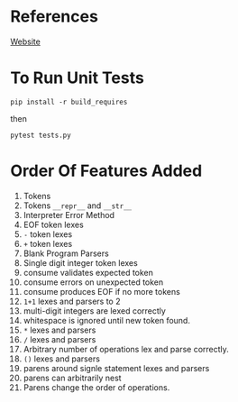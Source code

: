 # References
[Website](https://ruslanspivak.com/lsbasi-part1/)

# To Run Unit Tests

    pip install -r build_requires

then

    pytest tests.py

# Order Of Features Added

1. Tokens
2. Tokens `__repr__` and `__str__`
3. Interpreter Error Method
4. EOF token lexes
5. `-` token lexes
6. `+` token lexes
7. Blank Program Parsers
9. Single digit integer token lexes
10. consume validates expected token
11. consume errors on unexpected token
12. consume produces EOF if no more tokens
13. `1+1` lexes and parsers to 2
14. multi-digit integers are lexed correctly
15. whitespace is ignored until new token found.
16. `*` lexes and parsers
17. `/` lexes and parsers
18. Arbitrary number of operations lex and parse correctly.
19. `()` lexes and parsers
20. parens around signle statement lexes and parsers
21. parens can arbitrarily nest
22. Parens change the order of operations.
